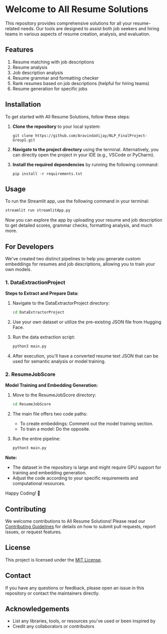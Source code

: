 # Welcome to All Resume Solutions

This repository provides comprehensive solutions for all your resume-related needs. Our tools are designed to assist both job seekers and hiring teams in various aspects of resume creation, analysis, and evaluation.

## Features

1. Resume matching with job descriptions
2. Resume analysis
3. Job description analysis
4. Resume grammar and formatting checker
5. Rank resumes based on job descriptions (helpful for hiring teams)
6. Resume generation for specific jobs

## Installation

To get started with All Resume Solutions, follow these steps:

1. **Clone the repository** to your local system:
   ```
   git clone https://github.com/AravindaVijay/NLP_FinalProject-Group1.git
   ```

2. **Navigate to the project directory** using the terminal. Alternatively, you can directly open the project in your IDE (e.g., VSCode or PyCharm).

3. **Install the required dependencies** by running the following command:
   ```
   pip install -r requirements.txt
   ```



## Usage

To run the Streamlit app, use the following command in your terminal:

```bash
streamlit run streamlitApp.py
```

Now you can explore the app by uploading your resume and job description to get detailed scores, grammar checks, formatting analysis, and much more.

## For Developers

We've created two distinct pipelines to help you generate custom embeddings for resumes and job descriptions, allowing you to train your own models.

### 1. DataExtractionProject

**Steps to Extract and Prepare Data:**

1. Navigate to the DataExtractorProject directory:
   ```bash
   cd DataExtractorProject
   ```

2. Use your own dataset or utilize the pre-existing JSON file from Hugging Face.

3. Run the data extraction script:
   ```bash
   python3 main.py
   ```

4. After execution, you'll have a converted resume text JSON that can be used for semantic analysis or model training.

### 2. ResumeJobScore

**Model Training and Embedding Generation:**

1. Move to the ResumeJobScore directory:
   ```bash
   cd ResumeJobScore
   ```

2. The main file offers two code paths:
   - To create embeddings: Comment out the model training section.
   - To train a model: Do the opposite.

3. Run the entire pipeline:
   ```bash
   python3 main.py
   ```

**Note:** 
- The dataset in the repository is large and might require GPU support for training and embedding generation.
- Adjust the code according to your specific requirements and computational resources.

Happy Coding! 🚀



## Contributing

We welcome contributions to All Resume Solutions! Please read our [Contributing Guidelines](CONTRIBUTING.md) for details on how to submit pull requests, report issues, or request features.

## License

This project is licensed under the [MIT License](LICENSE).

## Contact

If you have any questions or feedback, please open an issue in this repository or contact the maintainers directly.

## Acknowledgements

- List any libraries, tools, or resources you've used or been inspired by
- Credit any collaborators or contributors








